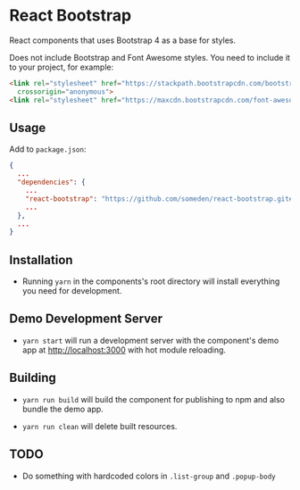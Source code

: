 # React Bootstrap

React components that uses Bootstrap 4 as a base for styles.

Does not include Bootstrap and Font Awesome styles. You need to include it to your project, for example:
```html
<link rel="stylesheet" href="https://stackpath.bootstrapcdn.com/bootstrap/4.1.1/css/bootstrap.min.css" integrity="sha384-WskhaSGFgHYWDcbwN70/dfYBj47jz9qbsMId/iRN3ewGhXQFZCSftd1LZCfmhktB"
  crossorigin="anonymous">
<link rel="stylesheet" href="https://maxcdn.bootstrapcdn.com/font-awesome/4.7.0/css/font-awesome.min.css" integrity="sha384-wvfXpqpZZVQGK6TAh5PVlGOfQNHSoD2xbE+QkPxCAFlNEevoEH3Sl0sibVcOQVnN" crossorigin="anonymous">
```

## Usage
Add to `package.json`:
```json
{
  ...
  "dependencies": {
    ...
    "react-bootstrap": "https://github.com/someden/react-bootstrap.git#build",
    ...
  },
  ...
}
```

## Installation

- Running `yarn` in the components's root directory will install everything you need for development.

## Demo Development Server

- `yarn start` will run a development server with the component's demo app at [http://localhost:3000](http://localhost:3000) with hot module reloading.

## Building

- `yarn run build` will build the component for publishing to npm and also bundle the demo app.

- `yarn run clean` will delete built resources.

## TODO

- Do something with hardcoded colors in `.list-group` and `.popup-body`
